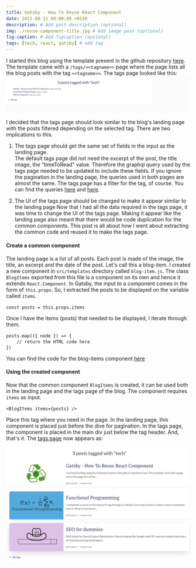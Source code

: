 ```yaml
---
title: Gatsby - How To Reuse React Component
date: 2021-08-31 00:00:00 +0530
description: # Add post description (optional)
img: ./reuse-component-title.jpg # Add image post (optional)
fig-caption: # Add figcaption (optional)
tags: [tech, react, gatsby] # add tag
---
```

I started this blog using the template present in the github repository [here](https://github.com/wangonya/flexible-gatsby). The template came with a `/tags/<<tagname>>` page where the page lists all the blog posts with the tag `<<tagname>>`. The tags page looked like this:
![Tags Page - Before](./tagpage-before.jpg)

I decided that the tags page should look similar to the blog's landing page with the posts filtered depending on the selected tag. There are two implications to this.

1. The tags page should get the same set of fields in the input as the landing page.  
   The default tags page did not need the excerpt of the post, the title image, the "timeToRead" value. Therefore the graphql query used by the tags page needed to be updated to include these fields. If you ignore the pagination in the landing page, the queries used in both pages are almost the same. The tags page has a filter for the tag, of course. You can find the queries [here](https://github.com/joshi-aparna/blog/blob/97f727901703e351f0df96513d648786fcf82b77/src/templates/blog-list.js#L60) and [here](https://github.com/joshi-aparna/blog/blob/97f727901703e351f0df96513d648786fcf82b77/src/templates/tags.js#L41). 

2. The UI of the tags page should be changed to make it appear similar to the landing page
    Now that I had all the data required in the tags page, it was time to change the UI of the tags page. Making it appear like the landing page also meant that there would be code duplication for the common components. This post is all about how I went about extracting the common code and reused it to make the tags page. 

#### Create a common component
The landing page is a list of all posts. Each post is made of the image, the title, an excerpt and the date of the post. Let's call this a blog-item. I created a new component in `src/templates` directory called `blog-item.js`. The class `BlogItems` exported from this file is a component on its own and hence it extends `React.Component`. 
In Gatsby, the input to a component comes in the form of `this.props`. So, I extracted the posts to be displayed on the variable called `items`.
```
const posts = this.props.items
```
Once I have the items (posts) that needed to be displayed, I iterate through them.
```
posts.map(({ node }) => {
    // return the HTML code here
})
```
You can find the code for the blog-items component [here](https://github.com/joshi-aparna/blog/blob/97f727901703e351f0df96513d648786fcf82b77/src/templates/blog-item.js#L8)


#### Using the created component
Now that the common component `BlogItems` is created, it can be used both in the landing page and the tags page of the blog. The component requires `items` as input. 
```
<BlogItems items={posts} />
```

Place this tag where you need in the page. In the landing page, this component is placed just before the dive for pagination. In the tags page, the component is placed in the main div just below the tag header. And, that's it. The [tags page](/tags/tech/) now appears as:

![Tags Page - After](./tagpage-after.jpg)